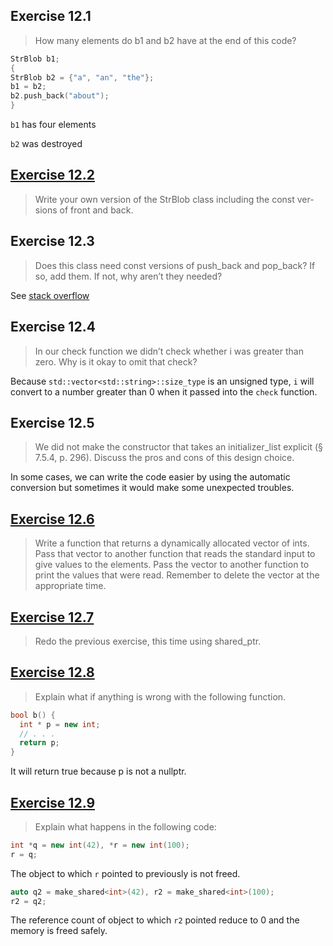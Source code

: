 ## Exercise 12.1
> How many elements do b1 and b2 have at the end of this code?

```cpp
StrBlob b1;
{
StrBlob b2 = {"a", "an", "the"};
b1 = b2;
b2.push_back("about");
}
```
`b1` has four elements

`b2` was destroyed

## [Exercise 12.2](StrBlob.h)
> Write your own version of the StrBlob class including the const ver-
sions of front and back.

## Exercise 12.3
>Does this class need const versions of push_back and pop_back? If
so, add them. If not, why aren’t they needed?

See [stack overflow](https://stackoverflow.com/questions/20725190/operating-on-dynamic-memory-is-it-meaningful-to-overload-a-const-memeber-functi)

## Exercise 12.4
> In our check function we didn’t check whether i was greater than
zero. Why is it okay to omit that check?

Because `std::vector<std::string>::size_type` is an unsigned type,  `i` will
convert to a number greater than 0 when it passed into the `check` function.

## Exercise 12.5
>We did not make the constructor that takes an initializer_list
explicit (§ 7.5.4, p. 296). Discuss the pros and cons of this design choice.

In some cases, we can write the code easier by using the automatic conversion
but sometimes it would make some unexpected troubles.

## [Exercise 12.6](ex_12_6.cpp)
>Write a function that returns a dynamically allocated vector of ints.
Pass that vector to another function that reads the standard input to give values to
the elements. Pass the vector to another function to print the values that were read.
Remember to delete the vector at the appropriate time.

## [Exercise 12.7](ex_12.7.cpp)
> Redo the previous exercise, this time using shared_ptr.

## [Exercise 12.8](ex_12_8.cpp)
> Explain what if anything is wrong with the following function.

```cpp
bool b() {
  int * p = new int;
  // . . .
  return p;
}
```
It will return true because p is not a nullptr.

## [Exercise 12.9](ex_12_9.cpp)
>Explain what happens in the following code:

```cpp
int *q = new int(42), *r = new int(100);
r = q;
```
The object to which `r` pointed to previously is not freed.

```cpp
auto q2 = make_shared<int>(42), r2 = make_shared<int>(100);
r2 = q2;
```
The reference count of object to which `r2` pointed reduce to 0 and the memory
is freed safely.
